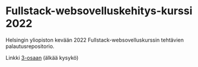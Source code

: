# Fullstack-websovelluskehitys-kurssi 2022

Helsingin yliopiston kevään 2022 Fullstack-websovelluskurssin tehtävien palautusrepositorio.

Linkki [3-osaan](https://github.com/Latelaukki/Fullstack-Osa_3) (älkää kysykö)

